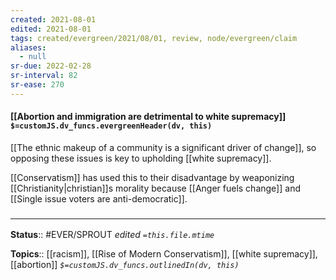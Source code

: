 ```yaml
---
created: 2021-08-01
edited: 2021-08-01
tags: created/evergreen/2021/08/01, review, node/evergreen/claim
aliases:
  - null
sr-due: 2022-02-28
sr-interval: 82
sr-ease: 270
---
```


#### [[Abortion and immigration are detrimental to white supremacy]] `$=customJS.dv_funcs.evergreenHeader(dv, this)`

[[The ethnic makeup of a community is a significant driver of change]], so opposing these issues is key to upholding [[white supremacy]]. 

[[Conservatism]] has used this to their disadvantage by weaponizing [[Christianity|christian]]s morality because [[Anger fuels change]] and [[Single issue voters are anti-democratic]]. 

### <hr class="footnote"/>

**Status**:: #EVER/SPROUT 
*edited `=this.file.mtime`*

**Topics**:: [[racism]], [[Rise of Modern Conservatism]], [[white supremacy]], [[abortion]]
*`$=customJS.dv_funcs.outlinedIn(dv, this)`*

